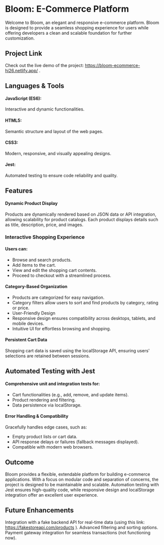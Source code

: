 # Bloom: E-Commerce Platform
Welcome to Bloom, an elegant and responsive e-commerce platform. Bloom is designed to provide a seamless shopping experience for users while offering developers a clean and scalable foundation for further customization.


## Project Link
Check out the live demo of the project: https://bloom-ecommerce-hi26.netlify.app/ .

 
## Languages & Tools
#### JavaScript (ES6): 
Interactive and dynamic functionalities.
#### HTML5: 
Semantic structure and layout of the web pages.
#### CSS3: 
Modern, responsive, and visually appealing designs.
#### Jest: 
Automated testing to ensure code reliability and quality.


## Features
#### Dynamic Product Display
Products are dynamically rendered based on JSON data or API integration, allowing scalability for product catalogs. Each product displays details such as title, description, price, and images.

### Interactive Shopping Experience
#### Users can:
* Browse and search products.
* Add items to the cart.
* View and edit the shopping cart contents.
* Proceed to checkout with a streamlined process.

#### Category-Based Organization
* Products are categorized for easy navigation.
* Category filters allow users to sort and find products by category, rating or price.
* User-Friendly Design
* Responsive design ensures compatibility across desktops, tablets, and mobile devices.
* Intuitive UI for effortless browsing and shopping.

#### Persistent Cart Data
Shopping cart data is saved using the localStorage API, ensuring users' selections are retained between sessions.


## Automated Testing with Jest
#### Comprehensive unit and integration tests for:
- Cart functionalities (e.g., add, remove, and update items).
- Product rendering and filtering.
- Data persistence via localStorage.

#### Error Handling & Compatibility
Gracefully handles edge cases, such as:
- Empty product lists or cart data.
- API response delays or failures (fallback messages displayed).
- Compatible with modern web browsers.


## Outcome
Bloom provides a flexible, extendable platform for building e-commerce applications. With a focus on modular code and separation of concerns, the project is designed to be maintainable and scalable. Automation testing with Jest ensures high-quality code, while responsive design and localStorage integration offer an excellent user experience.

## Future Enhancements
Integration with a fake backend API for real-time data (using this link: https://fakestoreapi.com/products ).
Advanced filtering and sorting options.
Payment gateway integration for seamless transactions (not functioning now).  
